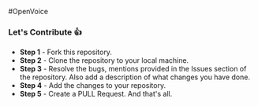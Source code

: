 #OpenVoice

### Let's Contribute :+1:

- **Step 1** - Fork this repository.
- **Step 2** - Clone the repository to your local machine.
- **Step 3** - Resolve the bugs, mentions provided in the Issues section of the repository. Also add a description of what changes you have done.
- **Step 4** - Add the changes to your repository.
- **Step 5** - Create a PULL Request. And that's all.
